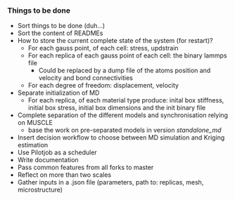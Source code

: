 ### Things to be done
* Sort things to be done (duh...)
* Sort the content of READMEs
* How to store the current complete state of the system (for restart)?
  - For each gauss point, of each cell: stress, updstrain
  - For each replica of each gauss point of each cell: the binary lammps file
    - Could be replaced by a dump file of the atoms position and velocity and bond connectivities
  - For each degree of freedom: displacement, velocity
* Separate initialization of MD
  - For each replica, of each material type produce:  inital box stiffness, initial box stress, initial box dimensions and the init binary file
* Complete separation of the different models and synchronisation relying on MUSCLE
  - base the work on pre-separated models in version *standalone_md*
* Insert decision workflow to choose between MD simulation and Kriging estimation
* Use Pilotjob as a scheduler
* Write documentation
* Pass common features from all forks to master
* Reflect on more than two scales
* Gather inputs in a .json file (parameters, path to: replicas, mesh, microstructure)

